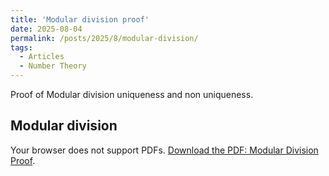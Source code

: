 ```yaml
---
title: 'Modular division proof'
date: 2025-08-04
permalink: /posts/2025/8/modular-division/
tags:
  - Articles
  - Number Theory
---
```

Proof of Modular division uniqueness and non uniqueness.

## Modular division
<object data="/files/Modular_Division.pdf" type="application/pdf" width="100%" height="150px">
    <p>Your browser does not support PDFs. 
    <a href="/files/Modular_Division.pdf">Download the PDF: Modular Division Proof</a>.</p>
</object>


<!-- # Modular division
Recently I have been reviewing some number theory topics to refresh my memory on RSA. I read this [Modular Arithmetic](https://crypto.stanford.edu/pbc/notes/numbertheory/arith.html). The blog page defines the division as:

> If y divides x as integers, then one might guess we could use the usual definition. Let us see where this leads: we have 10 = 4 (mod 6). Dividing both sides by 2 gives the incorrect equation 5 = 2 (mod 6). Thus we have to change what division means. Intuitively, division should "undo multiplication", that is to divide \( x \) by \( y \) means to find a number \( z \) such that \( y * z = x \). We can rewrite the modular division as \( y \)\( z \) = \( x \) (mod n), in this specific case is 2 \( * \) \( z \) = 4 (mod 6).  The problem above is that there are different candidates for \( z \): in \( \mathbb{Z}_6 \), both 5 and 2 give 4 when multiplied by 2.

If you try to “divide” a congruence  \( a \equiv x \pmod{n} \)  by \( y \), you must solve  
\[
yz \equiv x \pmod{n}.
\]
This has a unique solution \( z \mod n \) only when \( \gcd(y, n) = 1 \), in which case:
\[
z \equiv y^{-1} x \pmod{n}.
\]
If \( \gcd(y, n) = d > 1 \), then:
- No solution exists unless \( d \mid x \).
- If \( d \mid x \), there are exactly \( d \) solutions modulo \( n \).
For example:  
\( 10 \equiv 4 \pmod{6} \), with \( y = 2 \), \( n = 6 \), gives:
\[
2z \equiv 4 \pmod{6}.
\]

Here \( \gcd(2, 6) = 2 \) and \( 2 \mid 4 \),  
so there are two solutions:  
\( z \equiv 2 \) and \( z \equiv 5 \mod{6} \).  

Hence, “division” by 2 is **not well-defined** in \( \mathbb{Z}_6 \).
**Thus, a unique \( z \) exists modulo \( n \) only if \( \gcd(y, n) = 1 \).**

<details>
<summary>Proof of uniqueness</summary>

Below is a **line-by-line, fully self-contained proof** of the following uniqueness claim for linear–Diophantine equations.

---

## Theorem (“Uniqueness modulo the coefficients”)

Let

$$
y,z,n,k,x\in\mathbb Z,\qquad \gcd(y,n)=1 .
$$

Consider

$$
y\,z+n\,k=x .\tag{1}
$$

1. *(Existence)* Equation (1) always has an integer solution.
2. *(Complete description)* If $(z_0,k_0)$ is **one** solution, then every solution is

$$
z=z_0+n\,t,\qquad k=k_0-y\,t,\qquad t\in\mathbb Z. \tag{2}
$$

3. *(Uniqueness in residue classes)* Among integers $0\le z<n$ there is **exactly one** $z$ satisfying (1); equivalently, the residue class $z\bmod n$ is unique.
   Dually, among $0\le k<y$ there is **exactly one** $k$ satisfying (1).

That is the precise sense in which “the solution is unique when $\gcd(y,n)=1$.”

---

## 1.  A Bézout-based particular solution

Because $\gcd(y,n)=1$, Bézout’s identity gives integers $a,b$ with

$$
a\,y+b\,n=1 .\tag{3}
$$

Multiplying by the constant term $x$ yields a *particular* solution

$$
(z_0,k_0):=(a\,x,\,b\,x),\qquad 
y\,z_0+n\,k_0
              =(ay+bn)x
              =x. \tag{4}
$$

---

## 2.  Passing to homogeneous form

Let $(z,k)$ be **any** solution of (1).  Subtract (4) from (1):

$$
y(z-z_0)+n(k-k_0)=0 .\tag{5}
$$

Write

$$
\Delta z:=z-z_0,\qquad \Delta k:=k-k_0,
$$

so (5) becomes

$$
y\,\Delta z=-\,n\,\Delta k .\tag{6}
$$

---

## 3.  Key lemma (Euclidean lemma)

> **Lemma.** If $\gcd(a,b)=1$ and $a\mid bc$ then $a\mid c$.

*Proof:* Bézout gives $u,v$ with $au+bv=1$.  Multiply by $c$:
$au\,c+bv\,c=c$.  Both summands on the left are divisible by $a$; hence $c$ is.

---

## 4.  Deriving the parameter $t$

### 4.1  Show $n\mid\Delta z$

From (6) we have $n\mid y\,\Delta z$.
Because $\gcd(y,n)=1$, Lemma ⇒ $n\mid\Delta z$.
So there exists $t\in\mathbb Z$ with

$$
\Delta z=n\,t \;\Longrightarrow\; z = z_0+n\,t.\tag{7}
$$

### 4.2  Determine $\Delta k$ in terms of the **same** $t$

Insert (7) into (6):

$$
y(n\,t)=-n\,\Delta k
\;\Longrightarrow\;
\Delta k=-y\,t
\;\Longrightarrow\;
k=k_0-y\,t. \tag{8}
$$

Because every step was an “if and only if”, every integer $t$ gives a bona-fide solution, **and different $t$ give different ordered pairs**.  That establishes statement (2).

---
## 5.  Uniqueness of the residue class

### 5.1  Uniqueness of \( z \bmod n \)

From (2) we have \( z \equiv z_0 \pmod{n} \).  
Conversely, if some \( z^* \equiv z_0 \pmod{n} \), write \( z^* = z_0 + n\,t \) (unique \( t \) because \( n \neq 0 \)).  
Define \( k^* = k_0 - y\,t \); then \( (z^*, k^*) \) satisfies (1).

Hence *exactly one* residue class (namely \( z_0 \bmod n \)) works.

### 5.2  Uniqueness of \( k \bmod y \)

Symmetrically, from (2) we have \( k \equiv k_0 \pmod{y} \);  
any \( k^* \equiv k_0 \pmod{y} \) can be written \( k^* = k_0 - y\,t \),  
forcing \( z^* = z_0 + n\,t \).  
Again there is *exactly one* workable residue class modulo \( y \).


---

## 6.  Putting it all together (proof recap)

1. **Existence** comes from Bézout (Section 1).
2. **All** solutions are those of form (2) (Sections 2–4).
3. The mapping $t\mapsto(z,k)$ is a bijection $\mathbb Z\to\{\text{solutions}\}$.
4. Fixing $z\bmod n$ or $k\bmod y$ pins down that $t$, hence the entire solution, giving the advertised *uniqueness in each residue class*.

---

## 7.  Tiny numerical check

Solve $5z+7k=3$.

* **Particular solution:**  $5(-4)+7(3)=1$ ⇒ multiply by 3 ⇒ $(z_0,k_0)=(-12,9)$.
* **General family:**
  $z=-12+7t,\;k=9-5t$.
* **Residues:**
  $z\equiv2\pmod7$ is unique; $k\equiv4\pmod5$ is unique.

Taking representatives $0\le z<7$ forces $t=2\to z=2,k=-1$; every other solution is obtained by shifting $t$.

---

### Final remark

“Uniqueness” in Diophantine equations with coprime coefficients always refers to this residue-class uniqueness (or, equivalently, the one-to-one correspondence with the free integer parameter $t$).  The coprimality condition is *exactly* what allows us to cancel factors and tie both variables to the **same** $t$, which is the crux of the argument.
</details>


I also included proof for non uniqueness when \( \gcd(y, n) > 1 \).

<details>
<summary>Proof of non uniqueness</summary>

Below is a fully “long-form’’ proof of the standard linear-Diophantine theorem

$$
\boxed{\,y\,z \;+\; n\,k \;=\; x,\qquad y,n,x\in\mathbb Z\,},
$$

written so that **every single claim is justified** and no algebraic step is skipped.

---

## 0.  What we are trying to prove

Let

$$
d \;=\;\gcd(y,n),\qquad d>1.
$$

We will show

1. **(Necessity)** If an integer solution $(z,k)$ exists, then $d\mid x$.
2. **(Sufficiency & parametrisation)** If $d\mid x$, then

   * a particular solution $(z_0,k_0)$ exists;
   * **all** solutions are given by

     $$
     z = z_0 +\frac{n}{d}\,t,\qquad
     k = k_0 -\frac{y}{d}\,t,\qquad t\in\mathbb Z.
     $$

---

## 1.  Why $d\mid x$ is necessary

Because $d$ divides **both** $y$ and $n$, it also divides every integer linear combination of them (that is literally the definition of $\gcd$).  In particular, for any candidate solution

$$
x \;=\; yz+nk
$$

is such a combination, so $d\mid x$.

> **Conclusion.** If $d\nmid x$ the equation is impossible.
> We may therefore assume for the rest of the proof that **$d\mid x$**.

---

## 2.  Factoring out the common divisor

Because $d\mid y,n,x$, we can write

$$
y = d\,\bar y,\quad n = d\,\bar n,\quad x = d\,\bar x
$$

with $\bar y,\bar n,\bar x\in\mathbb Z$.

A **critical** observation:

$$
\gcd(\bar y,\bar n)=1.
$$

*Proof:* any common divisor of $\bar y$ and $\bar n$ times $d$ would divide $y$ and $n$; but $d$ already is the greatest such divisor, so that extra divisor must be $1$.

Substitute into the original equation and divide by $d$:

$$
\bar y\,z + \bar n\,k = \bar x.\tag{★}
$$

The problem is now **reduced** to solving (★) with **coprime** coefficients $\bar y,\bar n$.

---

## 3.  Bézout’s identity gives one solution

Because $\gcd(\bar y,\bar n)=1$, Bézout’s identity tells us that there exist integers $a,b$ such that

$$
\bar y\,a + \bar n\,b = 1.\tag{Bézout}
$$

> **How to get $a,b$ concretely?**
> Run the *extended Euclidean algorithm* on $\bar y$ and $\bar n$.  It keeps track of a remainder sequence and rewrites each remainder as a combination of the original numbers; the last non-zero remainder is 1, and its combination coefficients are exactly $a,b$.  (A textbook will show the mechanical steps; here we only need the existence.)

Multiply (Bézout) by $\bar x$:

$$
\bar y\,(\bar x a) + \bar n\,(\bar x b) = \bar x.
$$

Therefore the pair

$$
\boxed{\,z_0 := \bar x a,\quad k_0 := \bar x b\,}
$$

is **one** legitimate solution of (★).

---

## 4.  Describing the entire solution set

Let $(z,k)$ be **any** solution of (★).  Subtract the particular solution:

$$
\bar y\,(z-z_0) + \bar n\,(k-k_0) = 0.
$$

Rearrange:

$$
\bar y\,(z-z_0) = -\bar n\,(k-k_0).
$$

Because $\bar y$ and $\bar n$ are coprime, the integer $\bar y$ must divide the right-hand side, hence **must divide** $k-k_0$.  Formally, there exists $t\in\mathbb Z$ with

$$
k - k_0 = \bar y\,t.
$$

Plugging this back,

$$
\bar y\,(z-z_0) = -\bar n\,(\bar y t) \quad\Longrightarrow\quad
z - z_0 = -\bar n\,t.
$$

So every solution can be written in the shape

$$
\boxed{\,z = z_0 - \bar n\,t,\qquad k = k_0 + \bar y\,t,\qquad t\in\mathbb Z.}
$$
where \( \bar n \) equals \( n / d \) and \( \bar y \) equals \( y / d \).

Because $t$ is arbitrary, these are **all** solutions: any two solutions differ by a multiple of $(-\bar n,\bar y)$, and conversely adding such a multiple preserves the equation.


## 5. Example

We want to show that when $d = \gcd(y, n) > 1$, **more than one** solution $z$ exists within the same residue class **modulo $n$**.

That is, **modulo uniqueness fails** — we can find two values of $z$ that:

* both satisfy the equation $y z + n k = x$,
* and are **congruent modulo $n$**.

Let’s go step-by-step.

---

## Choose example with $\gcd(y, n) = d > 1$

Let’s take:

* $y = 4$
* $n = 6$
  Then $\gcd(4,6) = 2 > 1$.

Let’s pick a **right-hand side** $x = 2$, which is divisible by $d = 2$, so we know solutions *exist*.

---

## Step 1: Solve the equation

We want to solve:

$$
4z + 6k = 2.
$$

Divide through by $d = 2$:

$$
2z + 3k = 1. \tag{1}
$$

---

## Step 2: Find a particular solution

Use the extended Euclidean algorithm:

$$
3(1) + 2(-1) = 1,
$$

So one solution to (1) is:

$$
z_0 = -1,\quad k_0 = 1.
$$

---

##  Step 3: General solution

From the standard method, all solutions to (1) are:

$$
z = -1 + 3t,\quad k = 1 - 2t,\quad t \in \mathbb Z.
$$

Go back to the original equation:

$$
z = -1 + 3t \Rightarrow \text{solutions to } 4z + 6k = 2.
$$

Let’s compute a few values of $z$:

| $t$ | $z = -1 + 3t$ |
| --- | ------------- |
| 0   | -1            |
| 1   | 2             |
| 2   | 5             |
| 3   | 8             |

Now look at $z \bmod 6$:

| $z$ | $z \bmod 6$ |
| --- | ----------- |
| -1  | 5           |
| 2   | 2           |
| 5   | 5           |
| 8   | 2           |

---

##  Non-uniqueness found!

We see:

* $z = -1$ and $z = 5$ both satisfy $z \equiv 5 \pmod{6}$, and both are valid solutions.
* $z = 2$ and $z = 8$ both satisfy $z \equiv 2 \pmod{6}$, and both are valid solutions.

So, **two different values of $t$** yield solutions with the **same $z \bmod 6$**.

This is **non-uniqueness modulo $n$**.

---

##  Why did this happen?

Because $\gcd(y,n)=2 > 1$, our general solution:

$$
z = z_0 + \frac{n}{d} t = -1 + 3t
$$

has **step size $\frac{n}{d} = 3$**, which means the set of possible $z$ values **modulo $n = 6$** only covers **some** of the congruence classes.

Specifically:

* The solution $z = z_0 + \tfrac{n}{d}t$ only ranges over a subset of residues modulo $n$, specifically over one residue class modulo $\frac{n}{\gcd(y,n)} = 3$, **not 6**.

Thus:

* Modulo uniqueness is only guaranteed **modulo $n$** if $\gcd(y,n)=1$.
* If $\gcd(y,n)=d>1$, the equation may have **$d$** different solutions with the same $z \bmod n$.


> *“If $d=1$ (that is, $\frac{n}{d}=n$), then the add-on term is $n t$, which is always 0 modulo $n$. Consequently $z \equiv z_0 \pmod n$ for every solution, giving uniqueness in that modulus.”*
---


</details> -->